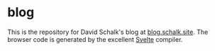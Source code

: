 # blog
This is the repository for David Schalk's blog at [blog.schalk.site](http://blog.schalk.site). The browser code is generated by the excellent [Svelte](https://svelte.dev/) compiler.

